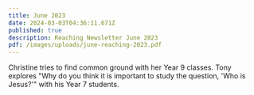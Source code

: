 ```yaml
---
title: June 2023
date: 2024-03-03T04:36:11.671Z
published: true
description: Reaching Newsletter June 2023
pdf: /images/uploads/june-reaching-2023.pdf
---
```

Christine tries to find common ground with her Year 9 classes. Tony explores "Why do you think it is important to study the question, 'Who is Jesus?'" with his Year 7 students.
